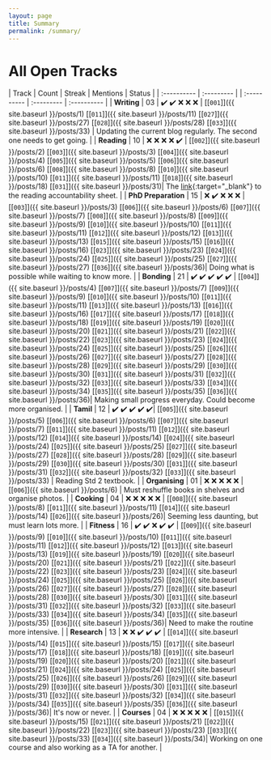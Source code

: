 ```yaml
---
layout: page
title: Summary
permalink: /summary/
---
```

# All Open Tracks

| Track | Count | Streak | Mentions | Status |
| :---------- | :--------- | | :---------- | :--------- | :---------- |
| **Writing**         | 03 | :heavy_check_mark: :heavy_check_mark: :x: :x: :x: | [\[`001`\]]({{ site.baseurl }}/posts/1) [\[`011`\]]({{ site.baseurl }}/posts/11) [\[`027`\]]({{ site.baseurl }}/posts/27) [\[`028`\]]({{ site.baseurl }}/posts/28) [\[`033`\]]({{ site.baseurl }}/posts/33) | Updating the current blog regularly. The second one needs to get going. |
| **Reading**         | 10 | :x: :x: :x: :x: :heavy_check_mark: | [\[`002`\]]({{ site.baseurl }}/posts/2) [\[`003`\]]({{ site.baseurl }}/posts/3) [\[`004`\]]({{ site.baseurl }}/posts/4) [\[`005`\]]({{ site.baseurl }}/posts/5) [\[`006`\]]({{ site.baseurl }}/posts/6) [\[`008`\]]({{ site.baseurl }}/posts/8) [\[`010`\]]({{ site.baseurl }}/posts/10) [\[`011`\]]({{ site.baseurl }}/posts/11) [\[`018`\]]({{ site.baseurl }}/posts/18) [\[`031`\]]({{ site.baseurl }}/posts/31)| The [link](https://docs.google.com/spreadsheets/d/e/2PACX-1vTNBPS_v6iWKphkLI2sJ5VP91DHs0HaHp_3x7BBs1xobIIhNkgkYJmjdgdcr4PlF0x1BMgKnOXHc6l2/pubhtml?gid=1307999830&single=true){:target="_blank"} to the reading accountability sheet. |
| **PhD Preparation** | 15 | :x: :heavy_check_mark: :x: :x: :x: | [\[`003`\]]({{ site.baseurl }}/posts/3) [\[`006`\]]({{ site.baseurl }}/posts/6) [\[`007`\]]({{ site.baseurl }}/posts/7) [\[`008`\]]({{ site.baseurl }}/posts/8) [\[`009`\]]({{ site.baseurl }}/posts/9) [\[`010`\]]({{ site.baseurl }}/posts/10) [\[`011`\]]({{ site.baseurl }}/posts/11) [\[`012`\]]({{ site.baseurl }}/posts/12) [\[`013`\]]({{ site.baseurl }}/posts/13) [\[`015`\]]({{ site.baseurl }}/posts/15) [\[`016`\]]({{ site.baseurl }}/posts/16) [\[`023`\]]({{ site.baseurl }}/posts/23) [\[`024`\]]({{ site.baseurl }}/posts/24) [\[`025`\]]({{ site.baseurl }}/posts/25) [\[`027`\]]({{ site.baseurl }}/posts/27) [\[`036`\]]({{ site.baseurl }}/posts/36)| Doing what is possible while waiting to know more. |
| **Bonding**         | 21 | :heavy_check_mark: :heavy_check_mark: :heavy_check_mark: :heavy_check_mark: :heavy_check_mark: | [\[`004`\]]({{ site.baseurl }}/posts/4) [\[`007`\]]({{ site.baseurl }}/posts/7) [\[`009`\]]({{ site.baseurl }}/posts/9) [\[`010`\]]({{ site.baseurl }}/posts/10) [\[`011`\]]({{ site.baseurl }}/posts/11) [\[`013`\]]({{ site.baseurl }}/posts/13) [\[`016`\]]({{ site.baseurl }}/posts/16) [\[`017`\]]({{ site.baseurl }}/posts/17) [\[`018`\]]({{ site.baseurl }}/posts/18) [\[`019`\]]({{ site.baseurl }}/posts/19) [\[`020`\]]({{ site.baseurl }}/posts/20) [\[`021`\]]({{ site.baseurl }}/posts/21) [\[`022`\]]({{ site.baseurl }}/posts/22) [\[`023`\]]({{ site.baseurl }}/posts/23) [\[`024`\]]({{ site.baseurl }}/posts/24) [\[`025`\]]({{ site.baseurl }}/posts/25) [\[`026`\]]({{ site.baseurl }}/posts/26) [\[`027`\]]({{ site.baseurl }}/posts/27) [\[`028`\]]({{ site.baseurl }}/posts/28) [\[`029`\]]({{ site.baseurl }}/posts/29) [\[`030`\]]({{ site.baseurl }}/posts/30) [\[`031`\]]({{ site.baseurl }}/posts/31) [\[`032`\]]({{ site.baseurl }}/posts/32) [\[`033`\]]({{ site.baseurl }}/posts/33) [\[`034`\]]({{ site.baseurl }}/posts/34) [\[`035`\]]({{ site.baseurl }}/posts/35) [\[`036`\]]({{ site.baseurl }}/posts/36)| Making small progress everyday. Could become more organised. |
| **Tamil**           | 12 | :heavy_check_mark: :heavy_check_mark: :heavy_check_mark: :heavy_check_mark: :heavy_check_mark:| [\[`005`\]]({{ site.baseurl }}/posts/5) [\[`006`\]]({{ site.baseurl }}/posts/6) [\[`007`\]]({{ site.baseurl }}/posts/7) [\[`011`\]]({{ site.baseurl }}/posts/11) [\[`012`\]]({{ site.baseurl }}/posts/12) [\[`014`\]]({{ site.baseurl }}/posts/14) [\[`024`\]]({{ site.baseurl }}/posts/24) [\[`025`\]]({{ site.baseurl }}/posts/25) [\[`027`\]]({{ site.baseurl }}/posts/27) [\[`028`\]]({{ site.baseurl }}/posts/28) [\[`029`\]]({{ site.baseurl }}/posts/29) [\[`030`\]]({{ site.baseurl }}/posts/30) [\[`031`\]]({{ site.baseurl }}/posts/31) [\[`032`\]]({{ site.baseurl }}/posts/32) [\[`033`\]]({{ site.baseurl }}/posts/33) | Reading Std 2 textbook. |
| **Organising**      | 01 | :x: :x: :x: :x: :x: | [\[`006`\]]({{ site.baseurl }}/posts/6) | Must reshuffle books in shelves and organise photos. |
| **Cooking**         | 04 | :x: :x: :x: :x: :x: | [\[`008`\]]({{ site.baseurl }}/posts/8) [\[`011`\]]({{ site.baseurl }}/posts/11) [\[`014`\]]({{ site.baseurl }}/posts/14) [\[`026`\]]({{ site.baseurl }}/posts/26)| Seeming less daunting, but must learn lots more. |
| **Fitness**         | 16 | :heavy_check_mark: :heavy_check_mark: :x: :heavy_check_mark: :heavy_check_mark: | [\[`009`\]]({{ site.baseurl }}/posts/9) [\[`010`\]]({{ site.baseurl }}/posts/10) [\[`011`\]]({{ site.baseurl }}/posts/11) [\[`012`\]]({{ site.baseurl }}/posts/12) [\[`013`\]]({{ site.baseurl }}/posts/13) [\[`019`\]]({{ site.baseurl }}/posts/19) [\[`020`\]]({{ site.baseurl }}/posts/20) [\[`021`\]]({{ site.baseurl }}/posts/21) [\[`022`\]]({{ site.baseurl }}/posts/22) [\[`023`\]]({{ site.baseurl }}/posts/23) [\[`024`\]]({{ site.baseurl }}/posts/24) [\[`025`\]]({{ site.baseurl }}/posts/25) [\[`026`\]]({{ site.baseurl }}/posts/26) [\[`027`\]]({{ site.baseurl }}/posts/27) [\[`028`\]]({{ site.baseurl }}/posts/28) [\[`030`\]]({{ site.baseurl }}/posts/30) [\[`031`\]]({{ site.baseurl }}/posts/31) [\[`032`\]]({{ site.baseurl }}/posts/32) [\[`033`\]]({{ site.baseurl }}/posts/33) [\[`034`\]]({{ site.baseurl }}/posts/34) [\[`035`\]]({{ site.baseurl }}/posts/35) [\[`036`\]]({{ site.baseurl }}/posts/36)|  Need to make the routine more intensive. |
| **Research**        | 13 | :x: :x: :heavy_check_mark: :heavy_check_mark: :heavy_check_mark: | [\[`014`\]]({{ site.baseurl }}/posts/14) [\[`015`\]]({{ site.baseurl }}/posts/15) [\[`017`\]]({{ site.baseurl }}/posts/17) [\[`018`\]]({{ site.baseurl }}/posts/18) [\[`019`\]]({{ site.baseurl }}/posts/19) [\[`020`\]]({{ site.baseurl }}/posts/20) [\[`021`\]]({{ site.baseurl }}/posts/21) [\[`024`\]]({{ site.baseurl }}/posts/24) [\[`025`\]]({{ site.baseurl }}/posts/25) [\[`026`\]]({{ site.baseurl }}/posts/26) [\[`029`\]]({{ site.baseurl }}/posts/29) [\[`030`\]]({{ site.baseurl }}/posts/30) [\[`031`\]]({{ site.baseurl }}/posts/31) [\[`032`\]]({{ site.baseurl }}/posts/32) [\[`034`\]]({{ site.baseurl }}/posts/34) [\[`035`\]]({{ site.baseurl }}/posts/35) [\[`036`\]]({{ site.baseurl }}/posts/36)| It's now or never. |
| **Courses**         | 04 | :x: :x: :x: :x: :x: | [\[`015`\]]({{ site.baseurl }}/posts/15) [\[`021`\]]({{ site.baseurl }}/posts/21) [\[`022`\]]({{ site.baseurl }}/posts/22) [\[`023`\]]({{ site.baseurl }}/posts/23) [\[`033`\]]({{ site.baseurl }}/posts/33) [\[`034`\]]({{ site.baseurl }}/posts/34)| Working on one course and also working as a TA for another. |
